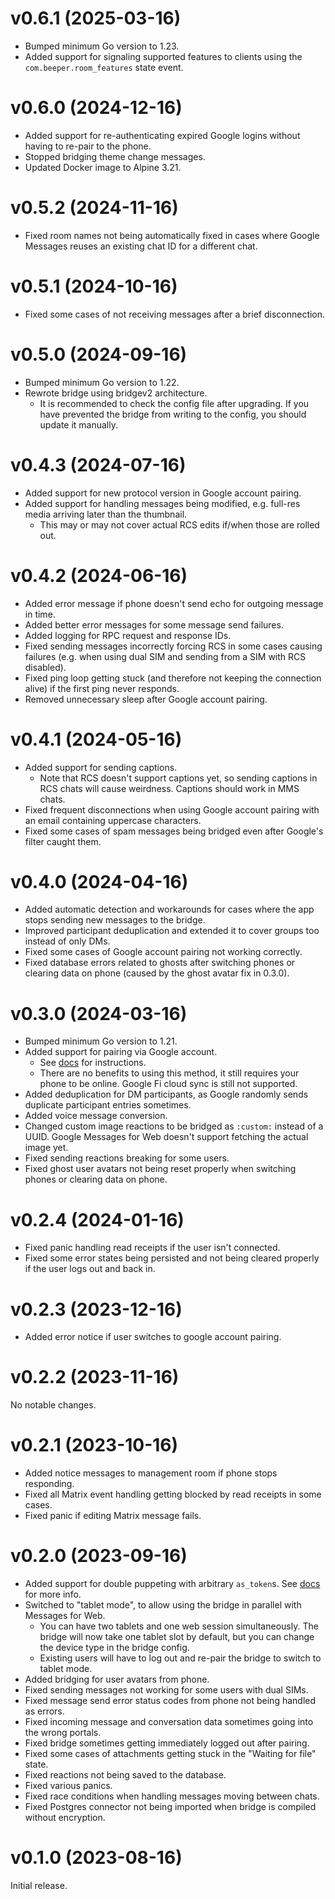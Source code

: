# v0.6.1 (2025-03-16)

* Bumped minimum Go version to 1.23.
* Added support for signaling supported features to clients using the
  `com.beeper.room_features` state event.

# v0.6.0 (2024-12-16)

* Added support for re-authenticating expired Google logins without having to
  re-pair to the phone.
* Stopped bridging theme change messages.
* Updated Docker image to Alpine 3.21.

# v0.5.2 (2024-11-16)

* Fixed room names not being automatically fixed in cases where Google Messages
  reuses an existing chat ID for a different chat.

# v0.5.1 (2024-10-16)

* Fixed some cases of not receiving messages after a brief disconnection.

# v0.5.0 (2024-09-16)

* Bumped minimum Go version to 1.22.
* Rewrote bridge using bridgev2 architecture.
  * It is recommended to check the config file after upgrading. If you have
    prevented the bridge from writing to the config, you should update it
    manually.

# v0.4.3 (2024-07-16)

* Added support for new protocol version in Google account pairing.
* Added support for handling messages being modified, e.g. full-res media
  arriving later than the thumbnail.
  * This may or may not cover actual RCS edits if/when those are rolled out.

# v0.4.2 (2024-06-16)

* Added error message if phone doesn't send echo for outgoing message in
  time.
* Added better error messages for some message send failures.
* Added logging for RPC request and response IDs.
* Fixed sending messages incorrectly forcing RCS in some cases causing failures
  (e.g. when using dual SIM and sending from a SIM with RCS disabled).
* Fixed ping loop getting stuck (and therefore not keeping the connection
  alive) if the first ping never responds.
* Removed unnecessary sleep after Google account pairing.

# v0.4.1 (2024-05-16)

* Added support for sending captions.
  * Note that RCS doesn't support captions yet, so sending captions in RCS
    chats will cause weirdness. Captions should work in MMS chats.
* Fixed frequent disconnections when using Google account pairing with an
  email containing uppercase characters.
* Fixed some cases of spam messages being bridged even after Google's filter
  caught them.

# v0.4.0 (2024-04-16)

* Added automatic detection and workarounds for cases where the app stops
  sending new messages to the bridge.
* Improved participant deduplication and extended it to cover groups too
  instead of only DMs.
* Fixed some cases of Google account pairing not working correctly.
* Fixed database errors related to ghosts after switching phones or clearing
  data on phone (caused by the ghost avatar fix in 0.3.0).

# v0.3.0 (2024-03-16)

* Bumped minimum Go version to 1.21.
* Added support for pairing via Google account.
  * See [docs](https://docs.mau.fi/bridges/go/gmessages/authentication.html)
    for instructions.
  * There are no benefits to using this method, it still requires your phone to
    be online. Google Fi cloud sync is still not supported.
* Added deduplication for DM participants, as Google randomly sends duplicate
  participant entries sometimes.
* Added voice message conversion.
* Changed custom image reactions to be bridged as `:custom:` instead of a UUID.
  Google Messages for Web doesn't support fetching the actual image yet.
* Fixed sending reactions breaking for some users.
* Fixed ghost user avatars not being reset properly when switching phones or
  clearing data on phone.

# v0.2.4 (2024-01-16)

* Fixed panic handling read receipts if the user isn't connected.
* Fixed some error states being persisted and not being cleared properly
  if the user logs out and back in.

# v0.2.3 (2023-12-16)

* Added error notice if user switches to google account pairing.

# v0.2.2 (2023-11-16)

No notable changes.

# v0.2.1 (2023-10-16)

* Added notice messages to management room if phone stops responding.
* Fixed all Matrix event handling getting blocked by read receipts in some cases.
* Fixed panic if editing Matrix message fails.

# v0.2.0 (2023-09-16)

* Added support for double puppeting with arbitrary `as_token`s.
  See [docs](https://docs.mau.fi/bridges/general/double-puppeting.html#appservice-method-new) for more info.
* Switched to "tablet mode", to allow using the bridge in parallel with
  Messages for Web.
  * You can have two tablets and one web session simultaneously. The bridge
    will now take one tablet slot by default, but you can change the device
    type in the bridge config.
  * Existing users will have to log out and re-pair the bridge to switch to
    tablet mode.
* Added bridging for user avatars from phone.
* Fixed sending messages not working for some users with dual SIMs.
* Fixed message send error status codes from phone not being handled as errors.
* Fixed incoming message and conversation data sometimes going into the wrong
  portals.
* Fixed bridge sometimes getting immediately logged out after pairing.
* Fixed some cases of attachments getting stuck in the "Waiting for file" state.
* Fixed reactions not being saved to the database.
* Fixed various panics.
* Fixed race conditions when handling messages moving between chats.
* Fixed Postgres connector not being imported when bridge is compiled without
  encryption.

# v0.1.0 (2023-08-16)

Initial release.
